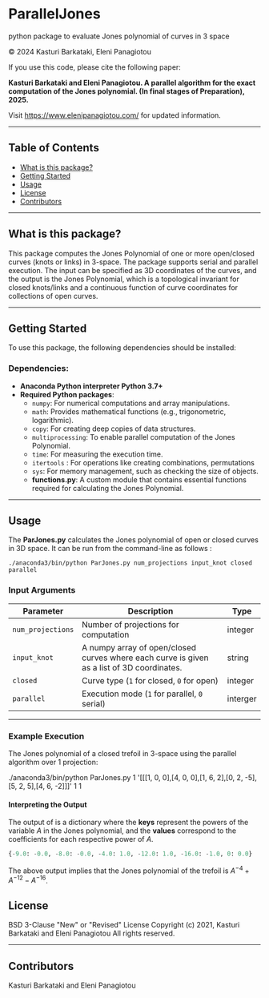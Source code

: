 # ParallelJones
python package to evaluate Jones polynomial of curves in 3 space

© 2024 Kasturi Barkataki, Eleni Panagiotou

If you use this code, please cite the following paper:

**Kasturi Barkataki and Eleni Panagiotou. A parallel algorithm for the exact computation of the Jones polynomial. (In final stages of Preparation), 2025.**

Visit https://www.elenipanagiotou.com/ for updated information.

---

## Table of Contents
- [What is this package?](#what-is-this-package)
- [Getting Started](#getting-started)
- [Usage](#usage)
- [License](#license)
- [Contributors](#contributors)

---

## What is this package?

This package computes the Jones Polynomial of one or more open/closed curves (knots or links) in 3-space. The package supports serial and parallel execution.
The input can be specified as 3D coordinates of the curves, and the output is the Jones Polynomial, which is a topological invariant for closed knots/links and
a continuous function of curve coordinates for collections of open curves.

---

## Getting Started <a name="getting-started"></a>

To use this package, the following dependencies should be installed:

### Dependencies:
- **Anaconda Python interpreter Python 3.7+**
- **Required Python packages**:
  - `numpy`: For numerical computations and array manipulations.
  - `math`: Provides mathematical functions (e.g., trigonometric, logarithmic).
  - `copy`: For creating deep copies of data structures.
  - `multiprocessing`: To enable parallel computation of the Jones Polynomial.
  - `time`: For measuring the execution time.
  - `itertools`  : For operations like creating combinations, permutations
  - `sys`: For memory management, such as checking the size of objects.
  - **functions.py**: A custom module that contains essential functions required for calculating the Jones Polynomial. 
---
## **Usage**

The  **ParJones.py** calculates the Jones polynomial of open or closed curves in 3D space.  It can be run from the command-line as follows :

```./anaconda3/bin/python ParJones.py num_projections input_knot closed parallel```
 

### **Input Arguments**  
| **Parameter**     | **Description**                              | **Type**
|--------------------|----------------------------------------------|-------
| `num_projections` | Number of projections for computation        | integer
| `input_knot`      | A numpy array of open/closed curves where each curve is given as a list of 3D coordinates.| string
| `closed`          | Curve type (`1` for closed, `0` for open)    | integer
| `parallel`        | Execution mode (`1` for parallel, `0` serial)| interger

---

### **Example Execution**  

The Jones polynomial of a closed trefoil in 3-space using the parallel algorithm over 1 projection:

./anaconda3/bin/python ParJones.py 1 '[[[1, 0, 0],[4, 0, 0],[1, 6, 2],[0, 2, -5],[5, 2, 5],[4, 6, -2]]]' 1 1


#### **Interpreting the Output**

The output of  is a dictionary where the **keys** represent the powers of the variable $A$ in the Jones polynomial, and the **values** correspond to the coefficients for each respective power of $A$.

```python
{-9.0: -0.0, -8.0: -0.0, -4.0: 1.0, -12.0: 1.0, -16.0: -1.0, 0: 0.0}
```
The above output implies that the Jones polynomial of the trefoil is $A^{-4}+A^{-12}-A^{-16}$.


## License
BSD 3-Clause "New" or "Revised" License
Copyright (c) 2021, Kasturi Barkataki and Eleni Panagiotou
All rights reserved.

---

## Contributors
Kasturi Barkataki and Eleni Panagiotou



